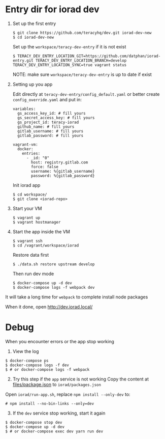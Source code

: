 
# Entry dir for iorad dev


1. Set up the first entry
    ```
    $ git clone https://github.com/teracyhq/dev.git iorad-dev-new
    $ cd iorad-dev-new
    ```


    Set up the `workspace/teracy-dev-entry` if it is not exist
    ```
    $ TERACY_DEV_ENTRY_LOCATION_GIT=https://github.com/datphan/iorad-entry.git TERACY_DEV_ENTRY_LOCATION_BRANCH=develop TERACY_DEV_ENTRY_LOCATION_SYNC=true vagrant status
    ```

    NOTE: make sure `workspace/teracy-dev-entry` is up to date if exist

2. Setting up you app
    
    Edit directly at `teracy-dev-entry/config_default.yaml` or better create `config_override.yaml` and put in:

    ```
    variables:
      gs_access_key_id: # fill yours
      gs_secret_access_key: # fill yours
      gs_project_id: teracy-iorad
      github_name: # fill yours
      gitlab_username: # fill yours
      gitlab_password: # fill yours

    vagrant-vm:
      docker:
        entries:
          - _id: "0"
            host: registry.gitlab.com
            force: false
            username: %{gitlab_username}
            password: %{gitlab_password}
    ```

    Init iorad app

    ```
    $ cd workspace/
    $ git clone <iorad-repo>
    ```

3. Start your VM

    ```
    $ vagrant up
    $ vagrant hostmanager
    ```

4. Start the app inside the VM
    ```
    $ vagrant ssh
    $ cd /vagrant/workspace/iorad
    ```

    Restore data first
    ```
    $ ./data.sh restore upstream develop

    ```

    Then run dev mode
    ```
    $ docker-compose up -d dev
    $ docker-compose logs -f webpack dev
    ```

  It will take a long time for `webpack` to complete install node packages

  When it done, open http://dev.iorad.local/

# Debug

When you encounter errors or the app stop working

1. View the log

  ```
  $ docker-compose ps
  $ docker-compose logs -f dev
  $ # or docker-compose logs -f webpack
  ```

2. Try this step if the `app` service is not working
  Copy the content at [files/package.json](files/package.json) to `iorad/packages.json`

  Open `iorad/run-app.sh`, replace `npm install --only-dev` to:
  ```
  # npm install --no-bin-links --only=dev
  ```

3. If the `dev` service stop working, start it again

  ```
  $ docker-compose stop dev
  $ docker-compose up -d dev
  $ # or docker-compose exec dev yarn run dev
  ```
